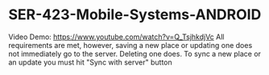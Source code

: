 # SER-423-Mobile-Systems-ANDROID

Video Demo: https://www.youtube.com/watch?v=Q_TsjhkdjVc
All requirements are met, however, saving a new place or updating one does not immediately go to the server.
Deleting one does. To sync a new place or an update you must hit "Sync with server" button

